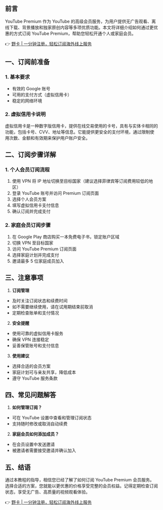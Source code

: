 ## 前言

YouTube Premium 作为 YouTube 的高级会员服务，为用户提供无广告观看、离线下载、背景播放和独家原创内容等多项优质功能。本文将详细介绍如何通过更优惠的方式订阅 YouTube Premium，帮助您轻松开通个人或家庭会员。

👉 [野卡 | 一分钟注册，轻松订阅海外线上服务](https://bit.ly/bewildcard)

## 一、订阅前准备

### 1. 基本要求
- 有效的 Google 账号
- 可用的支付方式（虚拟信用卡）
- 稳定的网络环境

### 2. 虚拟信用卡说明
虚拟信用卡是一种数字版信用卡，提供在线交易使用的卡号，具有与实体卡相同的功能，包括卡号、CVV、地址等信息。它能提供更安全的支付环境，通过限制使用次数、金额和有效期来保护用户账户安全。

## 二、订阅步骤详解

### 1. 个人会员订阅流程
1. 使用 VPN 将 IP 地址切换至目标国家（建议选择菲律宾等订阅费用较低的地区）
2. 登录 YouTube 账号并访问 Premium 订阅页面
3. 选择个人会员方案
4. 填写虚拟信用卡支付信息
5. 确认订阅并完成支付

### 2. 家庭会员订阅步骤
1. 在 Google Play 商店购买一本免费电子书，锁定账户区域
2. 切换 VPN 至目标国家
3. 访问 YouTube Premium 订阅页面
4. 选择家庭计划并完成支付
5. 邀请最多 5 位家庭成员加入

## 三、注意事项

1. **订阅管理**
- 及时关注订阅状态和续费时间
- 如不需要继续使用，请在试用期结束前取消
- 定期检查账单和支付情况

2. **安全提醒**
- 使用可靠的虚拟信用卡服务
- 确保 VPN 连接稳定
- 妥善保管账号和支付信息

3. **使用建议**
- 选择合适的会员方案
- 家庭计划可与亲友共享，降低成本
- 遵守 YouTube 服务条款

## 四、常见问题解答

1. **如何管理订阅？**
- 可在 YouTube 设置中查看和管理订阅状态
- 支持随时修改或取消自动续费

2. **家庭会员如何添加成员？**
- 在会员设置中发送邀请
- 被邀请者需要接受邀请并确认加入

## 五、结语

通过本教程的指导，相信您已经了解了如何订阅 YouTube Premium 会员服务。选择合适的方案，您就能以更优惠的价格享受完整的会员权益。记得定期检查订阅状态，享受无广告、高质量的视频观看体验。

👉 [野卡 | 一分钟注册，轻松订阅海外线上服务](https://bit.ly/bewildcard)